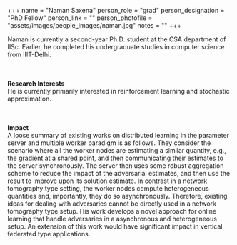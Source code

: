 +++
name = "Naman Saxena"
person_role = "grad"
person_designation = "PhD Fellow"
person_link = ""
person_photofile = "assets/images/people_images/naman.jpg"
notes = ""
+++


Naman is currently a second-year Ph.D. student at the CSA department of IISc. Earlier, he completed his undergraduate studies in computer science from IIIT-Delhi. 

<br><br><b>Research Interests</b>
<br>
He is currently primarily interested in reinforcement learning and stochastic approximation.


<br><br><b>Impact</b><br> A loose summary of existing works on distributed learning in the parameter server and multiple worker paradigm is as follows. They consider the scenario where all the worker nodes are estimating a similar quantity, e.g., the gradient at a shared point, and then communicating their estimates to the server synchronously. The server then uses some robust aggregation scheme to reduce the impact of the adversarial estimates, and then use the result to improve upon its solution estimate. In contrast in a network tomography type setting, the worker nodes compute heterogeneous quantities and, importantly, they do so asynchronously. Therefore, existing ideas for dealing with adversaries cannot be directly used in a network tomography type setup. His work develops a novel approach for online learning that handle adversaries in a asynchronous and heterogeneous setup. An extension of this work would have significant impact in vertical federated type applications.
